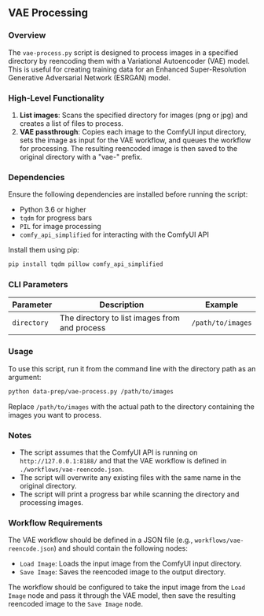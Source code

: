 ## VAE Processing

### Overview

The `vae-process.py` script is designed to process images in a specified directory by reencoding them with a Variational Autoencoder (VAE) model. This is useful for creating training data for an Enhanced Super-Resolution Generative Adversarial Network (ESRGAN) model.

### High-Level Functionality

1. **List images**: Scans the specified directory for images (png or jpg) and creates a list of files to process.
2. **VAE passthrough**: Copies each image to the ComfyUI input directory, sets the image as input for the VAE workflow, and queues the workflow for processing. The resulting reencoded image is then saved to the original directory with a "vae-" prefix.

### Dependencies

Ensure the following dependencies are installed before running the script:

- Python 3.6 or higher
- `tqdm` for progress bars
- `PIL` for image processing
- `comfy_api_simplified` for interacting with the ComfyUI API

Install them using pip:
```sh
pip install tqdm pillow comfy_api_simplified
```

### CLI Parameters

| Parameter | Description | Example |
| --- | --- | --- |
| `directory` | The directory to list images from and process | `/path/to/images` |

### Usage

To use this script, run it from the command line with the directory path as an argument:
```sh
python data-prep/vae-process.py /path/to/images
```
Replace `/path/to/images` with the actual path to the directory containing the images you want to process.

### Notes

- The script assumes that the ComfyUI API is running on `http://127.0.0.1:8188/` and that the VAE workflow is defined in `./workflows/vae-reencode.json`.
- The script will overwrite any existing files with the same name in the original directory.
- The script will print a progress bar while scanning the directory and processing images.

### Workflow Requirements

The VAE workflow should be defined in a JSON file (e.g., `workflows/vae-reencode.json`) and should contain the following nodes:

* `Load Image`: Loads the input image from the ComfyUI input directory.
* `Save Image`: Saves the reencoded image to the output directory.

The workflow should be configured to take the input image from the `Load Image` node and pass it through the VAE model, then save the resulting reencoded image to the `Save Image` node.
